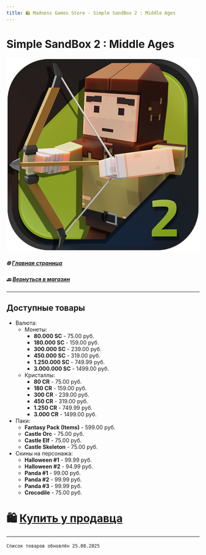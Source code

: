 ```yaml
---
title: 🛍️ Madness Games Store - Simple SandBox 2 : Middle Ages
---
```


# Simple SandBox 2 : Middle Ages

![MGSssb2malogo](https://github.com/GamzeeChert/gamzeechert.github.io/blob/main/_madnessgamesstore%2F_pictures%2FMGSssb2malogo.png?raw=true)

##### 🌐 [Главная страница](./index.md)
##### 🔙 [Вернуться в магазин](./MGSMain.md)

- - - - -

## Доступные товары

 - Валюта:
   - Монеты:
     - **80.000 SC** - 75.00 руб.
     - **180.000 SC** - 159.00 руб.
     - **300.000 SC** - 239.00 руб.
     - **450.000 SC** - 319.00 руб.
     - **1.250.000 SC** - 749.99 руб.
     - **3.000.000 SC** - 1499.00 руб.
   - Кристаллы:
     - **80 CR** - 75.00 руб.
     - **180 CR** - 159.00 руб.
     - **300 CR** - 239.00 руб.
     - **450 CR** - 319.00 руб.
     - **1.250 CR** - 749.99 руб.
     - **3.000 CR** - 1499.00 руб.
 - Паки:
   - **Fantasy Pack (Items)** - 599.00 руб.
   - **Castle Orc** - 75.00 руб.
   - **Castle Elf** - 75.00 руб.
   - **Castle Skeleton** - 75.00 руб.
 - Скины на персонажа:
   - **Halloween #1** - 99.99 руб.
   - **Halloween #2** - 94.99 руб.
   - **Panda #1** - 99.00 руб.
   - **Panda #2** - 99.99 руб.
   - **Panda #3** - 99.99 руб.
   - **Crocodile** - 75.00 руб.

# 🛍️ [Купить у продавца](https://t.me/m/SvEAzEGNYWUy)

- - - - -

`Список товаров обновлён 25.08.2025`